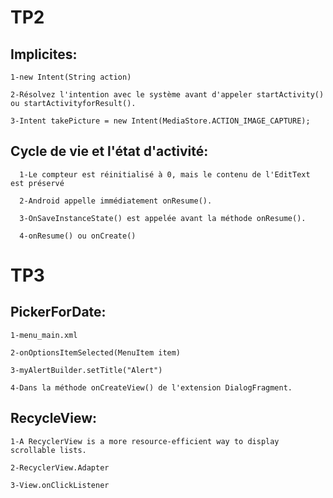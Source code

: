 
# TP2
## Implicites:
    1-new Intent(String action)

    2-Résolvez l'intention avec le système avant d'appeler startActivity() ou startActivityforResult().
  
    3-Intent takePicture = new Intent(MediaStore.ACTION_IMAGE_CAPTURE);
## Cycle de vie et l'état d'activité:
      1-Le compteur est réinitialisé à 0, mais le contenu de l'EditText est préservé

      2-Android appelle immédiatement onResume().
   
      3-OnSaveInstanceState() est appelée avant la méthode onResume().
      
      4-onResume() ou onCreate()
# TP3
## PickerForDate:
    1-menu_main.xml

    2-onOptionsItemSelected(MenuItem item)

    3-myAlertBuilder.setTitle("Alert")

    4-Dans la méthode onCreateView() de l'extension DialogFragment.
## RecycleView:
    1-A RecyclerView is a more resource-efficient way to display scrollable lists.
   
    2-RecyclerView.Adapter
    
    3-View.onClickListener
